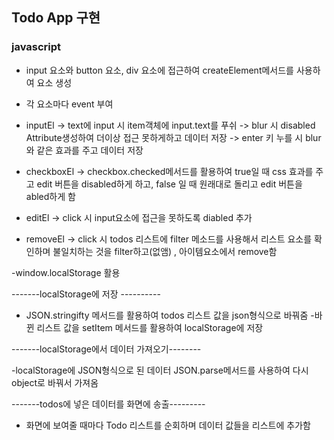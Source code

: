 ## Todo App 구현

### javascript
 - input 요소와 button 요소, div 요소에 접근하여 createElement메서드를 사용하여 요소 생성
 - 각 요소마다 event 부여
  - inputEl
    -> text에 input 시 item객체에 input.text를 푸쉬
    -> blur 시 disabled Attribute생성하여 더이상 접근 못하게하고 데이터 저장
    -> enter 키 누를 시 blur와 같은 효과를 주고 데이터 저장
  - checkboxEl 
    -> checkbox.checked메서드를 활용하여 true일 때 
    css 효과를 주고 edit 버튼을 disabled하게 하고, false 일 때 원래대로 돌리고 edit 버튼을 abled하게 함

  - editEl 
    -> click 시 input요소에 접근을 못하도록 diabled 추가
  - removeEl
    -> click 시 todos 리스트에 filter 메소드를 사용해서 리스트 요소를 확인하며 불일치하는 것을 filter하고(없앰) , 아이템요소에서 remove함

  -window.localStorage 활용

   -------localStorage에 저장 ----------
   - JSON.stringifty 메서드를 활용하여 todos 리스트 값을 json형식으로 바꿔줌
   -바뀐 리스트 값을 setItem 메서드를 활용하여 localStorage에 저장

   -------localStorage에서 데이터 가져오기--------

   -localStorage에 JSON형식으로 된 데이터 JSON.parse메서드를 사용하여 다시 object로 바꿔서 가져옴

   -------todos에 넣은 데이터를 화면에 송출---------
   
   - 화면에 보여줄 때마다 Todo 리스트를 순회하며 데이터 값들을 리스트에 추가함

